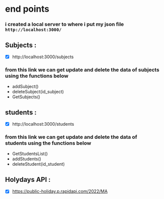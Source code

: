 # end points
### i created a local server to where i put my json file `http://localhost:3000/`
        
## Subjects : 
- [x] http://localhost:3000/subjects

### from this link we can get update and delete the data of subjects using the functions below

- addSubject()
- deleteSubject(id_subject)
- GetSubjects()
            
## students : 
- [x]  http://localhost:3000/students

### from this link we can get update and delete the data of students using the functions below 
                
- GetStudentsList()
- addStudents()
- deleteStudent(id_student)

## Holydays API :
- [x] https://public-holiday.p.rapidapi.com/2022/MA
        

